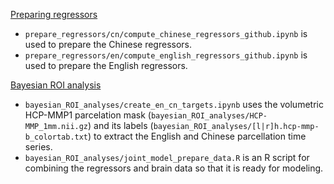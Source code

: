 <u>Preparing regressors</u>

- `prepare_regressors/cn/compute_chinese_regressors_github.ipynb` is used to prepare the Chinese regressors.
- `prepare_regressors/en/compute_english_regressors_github.ipynb` is used to prepare the English regressors.


<u>Bayesian ROI analysis</u>
- `bayesian_ROI_analyses/create_en_cn_targets.ipynb` uses the volumetric HCP-MMP1 parcelation mask (`bayesian_ROI_analyses/HCP-MMP_1mm.nii.gz`) and its labels (`bayesian_ROI_analyses/[l|r]h.hcp-mmp-b_colortab.txt`) to extract the English and Chinese parcellation time series.
- `bayesian_ROI_analyses/joint_model_prepare_data.R` is an R script for combining the regressors and brain data so that it is ready for modeling.
